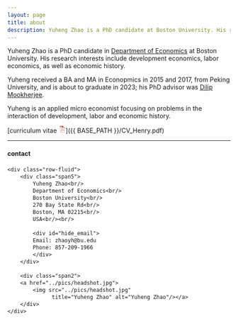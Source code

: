 ```yaml
---
layout: page
title: about
description: Yuheng Zhao is a PhD candidate at Boston University. His research interests include development economics, labor economics, as well as economic history.
---
```


Yuheng Zhao is a PhD candidate in [Department of Economics](https://www.bu.edu/econ/) at Boston University. His research interests include development economics, labor economics, as well as economic history.

Yuheng received a BA and MA in Econopmics in 2015 and 2017, from Peking
University, and is about to graduate in 2023; his PhD advisor was
[Dilip Mookherjee](http://people.bu.edu/dilipm/).

Yuheng is an applied micro economist focusing on problems in the interaction of development, labor and economic history.

[curriculum vitae ![CV as pdf](icons16/pdf-icon.png)]({{ BASE_PATH }}/CV_Henry.pdf)<br/>

---

<div class="container">
<h4><a name="contact"></a>contact</h4>

    <div class="row-fluid">
        <div class="span5">
            Yuheng Zhao<br/>
            Department of Economics<br/>
            Boston University<br/>
            270 Bay State Rd<br/>
            Boston, MA 02215<br/>
            USA<br/><br/>

            <div id="hide_email">
            Email: zhaoyh@bu.edu
            Phone: 857-209-1966
            </div>
        </div>

        <div class="span2">
        <a href="../pics/headshot.jpg">
            <img src="../pics/headshot.jpg"
                  title="Yuheng Zhao" alt="Yuheng Zhao"/></a>
        </div>
    </div>
</div>

